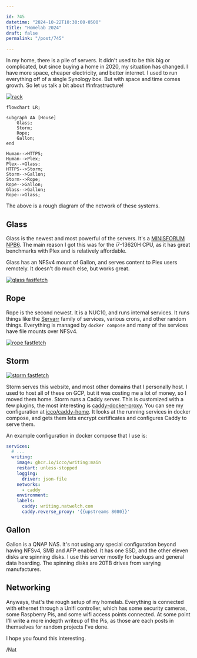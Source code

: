 ```yaml
---

id: 745
datetime: "2024-10-22T10:30:00-0500"
title: "Homelab 2024"
draft: false
permalink: "/post/745"

---
```


In my home, there is a pile of servers. It didn't used to be this big or complicated, but since buying a home in 2020, my situation has changed. I have more space, cheaper electricity, and better internet. I used to run everything off of a single Synology box. But with space and time comes growth. So let us talk a bit about #infrastructure!

[![rack](https://icco.imgix.net/photos/2024/0HN0R3JPV7MQS.jpg)](https://icco.imgix.net/photos/2024/0HN0R3JPV7MQS.jpg)

```mermaid
flowchart LR;

subgraph AA [House]
    Glass;
    Storm;
    Rope;
    Gallon;
end

Human-->HTTPS;
Human-->Plex;
Plex-->Glass;
HTTPS-->Storm;
Storm-->Gallon;
Storm-->Rope;
Rope-->Gallon;
Glass-->Gallon;
Rope-->Glass;
```
The above is a rough diagram of the network of these systems.

## Glass

Glass is the newest and most powerful of the servers. It's a [MINISFORUM NPB6](https://amzn.to/3zQffXk). The main reason I got this was for the i7-13620H CPU, as it has great benchmarks with Plex and is relatively affordable.

Glass has an NFSv4 mount of Gallon, and serves content to Plex users remotely. It doesn't do much else, but works great.

[![glass fastfetch](https://icco.imgix.net/photos/2024/0HGACVZTN3J7P.png)](https://icco.imgix.net/photos/2024/0HGACVZTN3J7P.png)

## Rope

Rope is the second newest. It is a NUC10, and runs internal services. It runs things like the [Servarr](https://wiki.servarr.com/) family of services, various crons, and other random things. Everything is managed by `docker compose` and many of the services have file mounts over NFSv4.

[![rope fastfetch](https://icco.imgix.net/photos/2024/0HGACWRZH3G8S.png)](https://icco.imgix.net/photos/2024/0HGACWRZH3G8S.png)

## Storm

[![storm fastfetch](https://icco.imgix.net/photos/2024/0HGACXHAX3KYW.png)](https://icco.imgix.net/photos/2024/0HGACXHAX3KYW.png)

Storm serves this website, and most other domains that I personally host. I used to host all of these on GCP, but it was costing me a lot of money, so I moved them home. Storm runs a Caddy server. This is customized with a few plugins, the most interesting is [caddy-docker-proxy](https://github.com/lucaslorentz/caddy-docker-proxy/). You can see my configuration at [icco/caddy-home](https://github.com/icco/caddy-home/tree/main). It looks at the running services in docker compose, and gets them lets encrypt certificates and configures Caddy to serve them.

An example configuration in docker compose that I use is:

```yaml
services:
  # ...
  writing:
    image: ghcr.io/icco/writing:main
    restart: unless-stopped
    logging:
      driver: json-file
    networks:
      - caddy
    environment:
    labels:
      caddy: writing.natwelch.com
      caddy.reverse_proxy: '{{upstreams 8080}}'
```

## Gallon

Gallon is a QNAP NAS. It's not using any special configuration beyond having NFSv4, SMB and AFP enabled. It has one SSD, and the other eleven disks are spinning disks. I use this server mostly for backups and general data hoarding. The spinning disks are 20TB drives from varying manufactures.

## Networking

Anyways, that's the rough setup of my homelab. Everything is connected with ethernet through a Unifi controller, which has some security cameras, some Raspberry Pis, and some wifi access points connected. At some point I'll write a more indepth writeup of the Pis, as those are each posts in themselves for random projects I've done.

I hope you found this interesting.

/Nat
